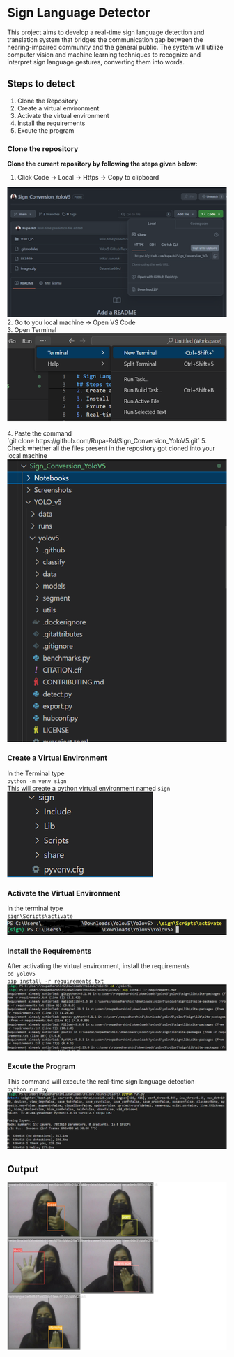 # Sign Language Detector
This project aims to develop a real-time sign language detection and translation system that bridges the communication gap between the hearing-impaired community and the general public. The system will utilize computer vision and machine learning techniques to recognize and interpret sign language gestures, converting them into words.
## Steps to detect
1. Clone the Repository
2. Create a virtual environment
3. Activate the virtual environment
4. Install the requirements
5. Excute the program



### Clone the repository
<strong>Clone the current repository by following the steps given below:</strong> <br>
1. Click Code -> Local -> Https -> Copy to clipboard <br>
<img src="Screenshots/S1.png">
<br>
2. Go to you local machine -> Open VS Code <br>
3. Open Terminal
<img src="Screenshots/S3.png"><br>
<br>
4. Paste the command <br>
`git clone https://github.com/Rupa-Rd/Sign_Conversion_YoloV5.git`
5. Check whether all the files present in the repository got cloned into your local machine
<img src="Screenshots/S4.png">

### Create a Virtual Environment
In the Terminal type<br>
`python -m venv sign`<br>
This will create a python virtual environment named `sign`
<img src="Screenshots/S5.png">


### Activate the Virtual Environment
In the terminal type <br>
`sign\Scripts\activate` <br>
<img src="Screenshots/S6.png">


### Install the Requirements
After activating the virtual environment, install the requirements<br>
`cd yolov5`  <br>
`pip install -r requirements.txt`
<img src="Screenshots/S7.png">

### Excute the Program
This command will execute the real-time sign language detection <br>
`python run.py`
<img src="Screenshots/S8.png">

## Output
<img src = "YOLO_v5\runs\train\exp6\val_batch0_labels.jpg">